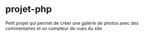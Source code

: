 # projet-php

Petit projet qui permet de créer une galérie de photos avec des commentaires et un compteur de vues du site
